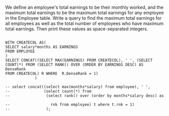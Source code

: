 We define an employee's total earnings to be their monthly  worked, and the maximum total earnings to be the maximum total earnings for any employee in the Employee table. Write a query to find the maximum total earnings for all employees as well as the total number of employees who have maximum total earnings. Then print these values as  space-separated integers.
```

WITH CREATECOL AS(
SELECT salary*months AS EARNINGS
FROM EMPLOYEE 
)
SELECT CONCAT((SELECT MAX(EARNINGS) FROM CREATECOL), ' ', (SELECT COUNT(*) FROM (SELECT RANK() OVER (ORDER BY EARNINGS DESC) AS DenseRank
FROM CREATECOL) R WHERE  R.DenseRank = 1)
             )

-- select concat((select max(months*salary) from employee), ' ',
--               (select count(*) from
--                (select rank() over (order by months*salary desc) as  
 
--                  rnk from employee) t where t.rnk = 1)
--                );


```
